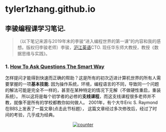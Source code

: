 # tyler1zhang.github.io

## 李骏编程课学习笔记.
>（以下笔记来源与2019年末的李骏“进入编程世界的第一课”的内容和我的感想。版权归李骏老师）李骏，[沪江英语](https://www.hjenglish.com/)CTO. 现任华东师大教授，教授《数据思维与实践》。 

### 1. [How To Ask Questions The Smart Way](http://www.catb.org/~esr/faqs/smart-questions.html)

怎样提问才能得到快速而正确的帮助？这是所有的初次迈进计算机世界的所有人需要掌握的一项**基本技能**. 因为操作系统，环境，编程语言的不同，导致同一个问题的解法可能是完全不一样的，甚至在某种特定的情况下无解（不做硬性重启，重装系统）。 所以这将是每个初学者的必修的**支线课程**，而这支线课程很多老师并不教，就像不是所有的学校都教你如何做人。 2001年，有个大牛Eric S. Raymond在BBS上发表了一篇文章(点击此节标题）， 这篇文章经过多次修改后，经过了时间的考验，几乎成为经典。 



<div align=center>
  <a href='https://www.counter12.com'><img src='https://www.counter12.com/img-b0zD7x0BDdD7315B-2.gif' border='0' alt='counter'>
  </a>
  <script type='text/javascript' src='https://www.counter12.com/ad.js?id=b0zD7x0BDdD7315B'>
  </script>
</div>
